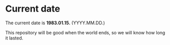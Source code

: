 # Current date

The current date is **1983.01.15.** (YYYY.MM.DD.)

This repository will be good when the world ends, so we will know how long it lasted.